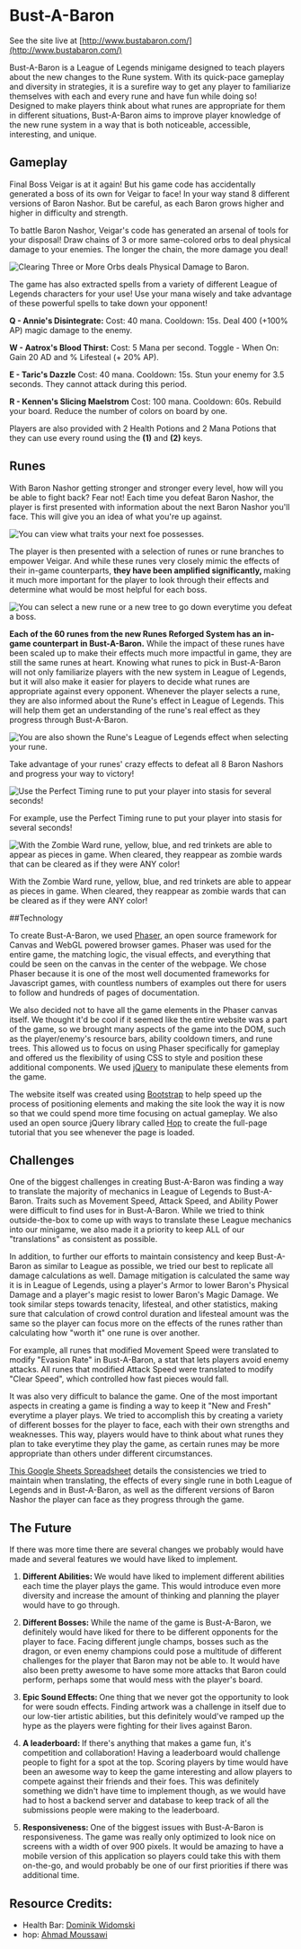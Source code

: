 # Bust-A-Baron

See the site live at [http://www.bustabaron.com/](http://www.bustabaron.com/)

Bust-A-Baron is a League of Legends minigame designed to teach players about the new changes to the Rune system. With its quick-pace gameplay and diversity in strategies, it is a surefire way to get any player to familiarize themselves with each and every rune and have fun while doing so! Designed to make players think about what runes are appropriate for them in different situations, Bust-A-Baron aims to improve player knowledge of the new rune system in a way that is both noticeable, accessible, interesting, and unique.

## Gameplay
Final Boss Veigar is at it again! But his game code has accidentally generated a boss of its own for Veigar to face! In your way stand 8 different versions of Baron Nashor. But be careful, as each Baron grows higher and higher in difficulty and strength.

To battle Baron Nashor, Veigar's code has generated an arsenal of tools for your disposal! Draw chains of 3 or more same-colored orbs to deal physical damage to your enemies. The longer the chain, the more damage you deal! 

![Clearing Three or More Orbs deals Physical Damage to Baron.](https://media.giphy.com/media/xULW8gDzir5z6Ubr7W/giphy.gif)

The game has also extracted spells from a variety of different League of Legends characters for your use! Use your mana wisely and take advantage of these powerful spells to take down your opponent!

<b>Q - Annie's Disintegrate:</b> Cost: 40 mana. Cooldown: 15s. Deal 400 (+100% AP) magic damage to the enemy.

<b>W - Aatrox's Blood Thirst:</b> Cost: 5 Mana per second. Toggle - When On: Gain 20 AD and % Lifesteal (+ 20% AP).

<b>E - Taric's Dazzle</b> Cost: 40 mana. Cooldown: 15s. Stun your enemy for 3.5 seconds. They cannot attack during this period.

<b>R - Kennen's Slicing Maelstrom</b> Cost: 100 mana. Cooldown: 60s. Rebuild your board. Reduce the number of colors on board by one.

Players are also provided with 2 Health Potions and 2 Mana Potions that they can use every round using the <b>(1)</b> and <b>(2)</b> keys.

## Runes

With Baron Nashor getting stronger and stronger every level, how will you be able to fight back? Fear not! Each time you defeat Baron Nashor, the player is first presented with information about the next Baron Nashor you'll face. This will give you an idea of what you're up against.
 
 ![You can view what traits your next foe possesses.](https://image.ibb.co/jctnCG/Screen_Shot_2017_12_31_at_8_03_09_PM.png)
 
 The player is then presented with a selection of runes or rune branches to empower Veigar. And while these runes very closely mimic the effects of their in-game counterparts, <b>they have been amplified significantly, </b>making it much more important for the player to look through their effects and determine what would be most helpful for each boss.

![You can select a new rune or a new tree to go down everytime you defeat a boss.](https://media.giphy.com/media/3oFzmj5kdpRbOr8ucM/giphy.gif)

<b>Each of the 60 runes from the new Runes Reforged System has an in-game counterpart in Bust-A-Baron.</b> While the impact of these runes have been scaled up to make their effects much more impactful in game, they are still the same runes at heart. Knowing what runes to pick in Bust-A-Baron will not only familiarize players with the new system in League of Legends, but it will also make it easier for players to decide what runes are appropriate against every opponent. Whenever the player selects a rune, they are also informed about the Rune's effect in League of Legends. This will help them get an understanding of the rune's real effect as they progress through Bust-A-Baron.

![You are also shown the Rune's League of Legends effect when selecting your rune.](https://media.giphy.com/media/3oFzm3aBUU7wAHlTl6/giphy.gif)

Take advantage of your runes' crazy effects to defeat all 8 Baron Nashors and progress your way to victory!

![Use the Perfect Timing rune to put your player into stasis for several seconds!](https://media.giphy.com/media/l49JIjbN8eokl6igU/giphy.gif)

For example, use the Perfect Timing rune to put your player into stasis for several seconds!

![With the Zombie Ward rune, yellow, blue, and red trinkets are able to appear as pieces in game. When cleared, they reappear as zombie wards that can be cleared as if they were ANY color!](https://media.giphy.com/media/3o75299Qopjy9TtWQo/giphy.gif)

With the Zombie Ward rune, yellow, blue, and red trinkets are able to appear as pieces in game. When cleared, they reappear as zombie wards that can be cleared as if they were ANY color!

##Technology

To create Bust-A-Baron, we used [Phaser](https://phaser.io/), an open source framework for Canvas and WebGL powered browser games. Phaser was used for the entire game, the matching logic, the visual effects, and everything that could be seen on the canvas in the center of the webpage. We chose Phaser because it is one of the most well documented frameworks for Javascript games, with countless numbers of examples out there for users to follow and hundreds of pages of documentation.

We also decided not to have all the game elements in the Phaser canvas itself. We thought it'd be cool if it seemed like the entire website was a part of the game, so we brought many aspects of the game into the DOM, such as the player/enemy's resource bars, ability cooldown timers, and rune trees. This allowed us to focus on using Phaser specifically for gameplay and offered us the flexibility of using CSS to style and position these additional components. We used [jQuery](https://jquery.com/) to manipulate these elements from the game.

The website itself was created using [Bootstrap](https://getbootstrap.com/) to help speed up the process of positioning elements and making the site look the way it is now so that we could spend more time focusing on actual gameplay. We also used an open source jQuery library called [Hop](https://github.com/ahmad-moussawi/hop) to create the full-page tutorial that you see whenever the page is loaded. 
 

## Challenges

One of the biggest challenges in creating Bust-A-Baron was finding a way to translate the majority of mechanics in League of Legends to Bust-A-Baron. Traits such as Movement Speed, Attack Speed, and Ability Power were difficult to find uses for in Bust-A-Baron. While we tried to think outside-the-box to come up with ways to translate these League mechanics into our minigame, we also made it a priority to keep ALL of our "translations" as consistent as possible. 

In addition, to further our efforts to maintain consistency and keep Bust-A-Baron as similar to League as possible, we tried our best to replicate all damage calculations as well. Damage mitigation is calculated the same way it is in League of Legends, using a player's Armor to lower Baron's Physical Damage and a player's magic resist to lower Baron's Magic Damage. We took similar steps towards tenacity, lifesteal, and other statistics, making sure that calculation of crowd control duration and lifesteal amount was the same so the player can focus more on the effects of the runes rather than calculating how "worth it" one rune is over another.

For example, all runes that modified Movement Speed were translated to modify "Evasion Rate" in Bust-A-Baron, a stat that lets players avoid enemy attacks. All runes that modified Attack Speed were translated to modify "Clear Speed", which controlled how fast pieces would fall.

It was also very difficult to balance the game. One of the most important aspects in creating a game is finding a way to keep it "New and Fresh" everytime a player plays. We tried to accomplish this by creating a variety of different bosses for the player to face, each with their own strengths and weaknesses. This way, players would have to think about what runes they plan to take everytime they play the game, as certain runes may be more appropriate than others under different circumstances.

[This Google Sheets Spreadsheet](https://docs.google.com/spreadsheets/d/16zrgSBui5sOE8invP48clxXKRjFAF0Clb-q3C25Uzvk/edit) details the consistencies we tried to maintain when translating, the effects of every single rune in both League of Legends and in Bust-A-Baron, as well as the different versions of Baron Nashor the player can face as they progress through the game.

## The Future
If there was more time there are several changes we probably would have made and several features we would have liked to implement.

1) <b>Different Abilities: </b>We would have liked to implement different abilities each time the player plays the game. This would introduce even more diversity and increase the amount of thinking and planning the player would have to go through.

2) <b>Different Bosses: </b> While the name of the game is Bust-A-Baron, we definitely would have liked for there to be different opponents for the player to face. Facing different jungle champs, bosses such as the dragon, or even enemy champions could pose a multitude of different challenges for the player that Baron may not be able to. It would have also been pretty awesome to have some more attacks that Baron could perform, perhaps some that would mess with the player's board.

3) <b>Epic Sound Effects: </b> One thing that we never got the opportunity to look for were soudn effects. Finding artwork was a challenge in itself due to our low-tier artistic abilities, but this definitely would've ramped up the hype as the players were fighting for their lives against Baron.

4) <b>A leaderboard: </b> If there's anything that makes a game fun, it's competition and collaboration! Having a leaderboard would challenge people to fight for a spot at the top. Scoring players by time would have been an awesome way to keep the game interesting and allow players to compete against their friends and their foes. This was definitely something we didn't have time to implement though, as we would have had to host a backend server and database to keep track of all the submissions people were making to the leaderboard.

5) <b>Responsiveness: </b> One of the biggest issues with Bust-A-Baron is responsiveness. The game was really only optimized to look nice on screens with a width of over 900 pixels. It would be amazing to have a mobile version of this application so players could take this with them on-the-go, and would probably be one of our first priorities if there was additional time.


## Resource Credits:
- Health Bar: [Dominik Widomski](https://codepen.io/dwidomski)
- hop: [Ahmad Moussawi](https://github.com/ahmad-moussawi/hop)
